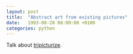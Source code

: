 ```yaml
---
layout: post
title:  "Abstract art from existing pictures"
date:   1993-08-28 08:00:00 +0100
categories: python
---
```


Talk about [tripicturize](https://gist.github.com/francofusco/06577828c01baedcd8663476737cffa7).
